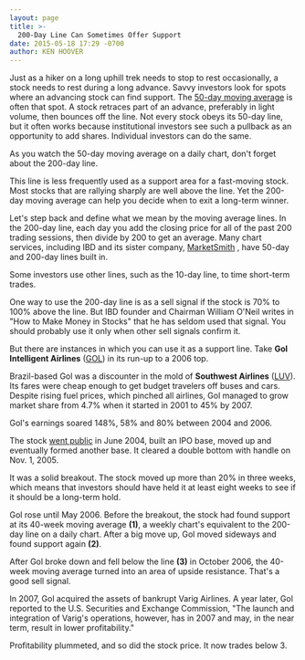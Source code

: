 ```yaml
---
layout: page
title: >-
  200-Day Line Can Sometimes Offer Support
date: 2015-05-18 17:29 -0700
author: KEN HOOVER
---
```





Just as a hiker on a long uphill trek needs to stop to rest occasionally, a stock needs to rest during a long advance. Savvy investors look for spots where an advancing stock can find support. The [50-day moving average](http://education.investors.com/investors-corner/752650-the-50-day-line-is-a-versatile-indicator.htm) is often that spot. A stock retraces part of an advance, preferably in light volume, then bounces off the line. Not every stock obeys its 50-day line, but it often works because institutional investors see such a pullback as an opportunity to add shares. Individual investors can do the same.

  

As you watch the 50-day moving average on a daily chart, don't forget about the 200-day line.

  

This line is less frequently used as a support area for a fast-moving stock. Most stocks that are rallying sharply are well above the line. Yet the 200-day moving average can help you decide when to exit a long-term winner.

  

Let's step back and define what we mean by the moving average lines. In the 200-day line, each day you add the closing price for all of the past 200 trading sessions, then divide by 200 to get an average. Many chart services, including IBD and its sister company, [MarketSmith](http://www.marketsmith.com) , have 50-day and 200-day lines built in.

  

Some investors use other lines, such as the 10-day line, to time short-term trades.

  

One way to use the 200-day line is as a sell signal if the stock is 70% to 100% above the line. But IBD founder and Chairman William O'Neil writes in "How to Make Money in Stocks" that he has seldom used that signal. You should probably use it only when other sell signals confirm it.

  

But there are instances in which you can use it as a support line. Take **Gol Intelligent Airlines** ([GOL](https://research.investors.com/quote.aspx?symbol=GOL)) in its run-up to a 2006 top.

  

Brazil-based Gol was a discounter in the mold of **Southwest Airlines** ([LUV](https://research.investors.com/quote.aspx?symbol=LUV)). Its fares were cheap enough to get budget travelers off buses and cars. Despite rising fuel prices, which pinched all airlines, Gol managed to grow market share from 4.7% when it started in 2001 to 45% by 2007.

  

Gol's earnings soared 148%, 58% and 80% between 2004 and 2006.

  

The stock [went public](http://news.investors.com/iponews.htm) in June 2004, built an IPO base, moved up and eventually formed another base. It cleared a double bottom with handle on Nov. 1, 2005.

  

It was a solid breakout. The stock moved up more than 20% in three weeks, which means that investors should have held it at least eight weeks to see if it should be a long-term hold.

  

Gol rose until May 2006. Before the breakout, the stock had found support at its 40-week moving average **(1)**, a weekly chart's equivalent to the 200-day line on a daily chart. After a big move up, Gol moved sideways and found support again **(2)**.

  

After Gol broke down and fell below the line **(3)** in October 2006, the 40-week moving average turned into an area of upside resistance. That's a good sell signal.

  

In 2007, Gol acquired the assets of bankrupt Varig Airlines. A year later, Gol reported to the U.S. Securities and Exchange Commission, "The launch and integration of Varig's operations, however, has in 2007 and may, in the near term, result in lower profitability."

  

Profitability plummeted, and so did the stock price. It now trades below 3.




